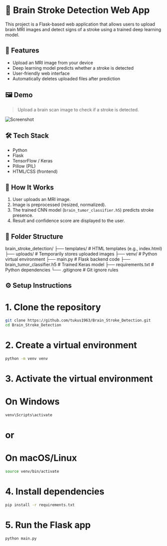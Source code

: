 # 🧠 Brain Stroke Detection Web App

This project is a Flask-based web application that allows users to upload brain MRI images and detect signs of a stroke using a trained deep learning model.

## 🚀 Features

- Upload an MRI image from your device
- Deep learning model predicts whether a stroke is detected
- User-friendly web interface
- Automatically deletes uploaded files after prediction

## 🖼️ Demo

> Upload a brain scan image to check if a stroke is detected.

![Screenshot](uploads/demo_screenshot.png) <!-- You can add a real screenshot later -->

## 🛠️ Tech Stack

- Python
- Flask
- TensorFlow / Keras
- Pillow (PIL)
- HTML/CSS (frontend)

## 🧪 How It Works

1. User uploads an MRI image.
2. Image is preprocessed (resized, normalized).
3. The trained CNN model (`brain_tumor_classifier.h5`) predicts stroke presence.
4. Result and confidence score are displayed to the user.

## 📁 Folder Structure
brain_stroke_detection/
├── templates/ # HTML templates (e.g., index.html)
├── uploads/ # Temporarily stores uploaded images
├── venv/ # Python virtual environment
├── main.py # Flask backend code
├── brain_tumor_classifier.h5 # Trained Keras model
├── requirements.txt # Python dependencies
└── .gitignore # Git ignore rules


## ⚙️ Setup Instructions

# 1. Clone the repository
```bash
git clone https://github.com/tukus1963/Brain_Stroke_Detection.git
cd Brain_Stroke_Detection
```

# 2. Create a virtual environment
```bash
python -m venv venv
```

# 3. Activate the virtual environment
# On Windows
```bash
venv\Scripts\activate
```
# or
 # On macOS/Linux
```bash
source venv/bin/activate
```   
# 4. Install dependencies
```bash
pip install -r requirements.txt
```
# 5. Run the Flask app
```bash
python main.py
```
